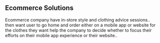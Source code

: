 ##  Ecommerce Solutions  ##


Ecommerce company have in-store style and clothing advice sessions.. then want user to go home and order either on a mobile app or website for the clothes they want
help the company to decide whether to focus their efforts on their mobile app experience or their website..
